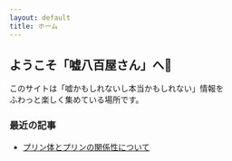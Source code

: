 ```yaml
---
layout: default
title: ホーム
---
```


## ようこそ「嘘八百屋さん」へ🍅

このサイトは「嘘かもしれないし本当かもしれない」情報を  
ふわっと楽しく集めている場所です。

### 最近の記事
- [プリン体とプリンの関係性について](articles/2025_10_26.md)
